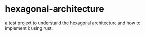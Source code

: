 # hexagonal-architecture
a test project to understand the hexagonal architecture and how to implement it using rust.
